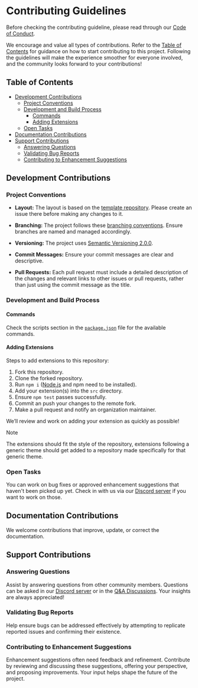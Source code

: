 # Contributing Guidelines <!-- omit in toc -->

Before checking the contributing guideline, please read through our [Code of Conduct][code-of-conduct].

We encourage and value all types of contributions. Refer to the [Table of Contents](#table-of-contents) for guidance on how to start contributing to this project. Following the guidelines will make the experience smoother for everyone involved, and the community looks forward to your contributions!

## Table of Contents <!-- omit in toc -->

- [Development Contributions](#development-contributions)
  - [Project Conventions](#project-conventions)
  - [Development and Build Process](#development-and-build-process)
    - [Commands](#commands)
    - [Adding Extensions](#adding-extensions)
  - [Open Tasks](#open-tasks)
- [Documentation Contributions](#documentation-contributions)
- [Support Contributions](#support-contributions)
  - [Answering Questions](#answering-questions)
  - [Validating Bug Reports](#validating-bug-reports)
  - [Contributing to Enhancement Suggestions](#contributing-to-enhancement-suggestions)

## Development Contributions

### Project Conventions

- **Layout:** The layout is based on the [template repository][template-repository]. Please create an issue there before making any changes to it.

- **Branching:** The project follows these [branching conventions][branching-conventions]. Ensure branches are named and managed accordingly.

- **Versioning:** The project uses [Semantic Versioning 2.0.0][semver-2.0.0].

- **Commit Messages:** Ensure your commit messages are clear and descriptive.

- **Pull Requests:** Each pull request must include a detailed description of the changes and relevant links to other issues or pull requests, rather than just using the commit message as the title.

### Development and Build Process

#### Commands

Check the scripts section in the [`package.json`][package.json] file for the available commands.

#### Adding Extensions

Steps to add extensions to this repository:

1. Fork this repository.
2. Clone the forked repository.
3. Run `npm i` ([Node.js][node.js] and npm need to be installed).
4. Add your extension(s) into the `src` directory.
5. Ensure `npm test` passes successfully.
6. Commit an push your changes to the remote fork.
7. Make a pull request and notify an organization maintainer.

We’ll review and work on adding your extension as quickly as possible!

> [!NOTE]
> The extensions should fit the style of the repository, extensions following a generic theme should get added to a repository made specifically for that generic theme.

### Open Tasks

You can work on bug fixes or approved enhancement suggestions that haven't been picked up yet. Check in with us via our [Discord server][discord-server] if you want to work on those.

## Documentation Contributions

We welcome contributions that improve, update, or correct the documentation.

## Support Contributions

### Answering Questions

Assist by answering questions from other community members. Questions can be asked in our [Discord server][discord-server] or in the [Q&A Discussions][q-a-discussions]. Your insights are always appreciated!

### Validating Bug Reports

Help ensure bugs can be addressed effectively by attempting to replicate reported issues and confirming their existence.

### Contributing to Enhancement Suggestions

Enhancement suggestions often need feedback and refinement. Contribute by reviewing and discussing these suggestions, offering your perspective, and proposing improvements. Your input helps shape the future of the project.

[code-of-conduct]: https://github.com/paperback-community/template-extensions?tab=coc-ov-file#readme
[template-repository]: https://github.com/paperback-community/template-extensions
[branching-conventions]: https://stackoverflow.com/a/6065944/19235593
[semver-2.0.0]: https://semver.org/spec/v2.0.0.html
[package.json]: https://github.com/paperback-community/template-extensions/blob/0.9/stable/package.json
[node.js]: https://nodejs.org
[discord-server]: https://discord.gg/paperback-community
[q-a-discussions]: https://github.com/paperback-community/template-extensions/discussions/categories/q-a
